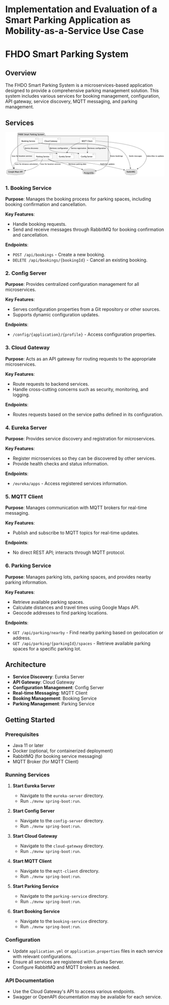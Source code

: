 # Implementation and Evaluation of a Smart Parking Application as Mobility-as-a-Service Use Case
# FHDO Smart Parking System

## Overview

The FHDO Smart Parking System is a microservices-based application designed to provide a comprehensive parking management solution. This system includes various services for booking management, configuration, API gateway, service discovery, MQTT messaging, and parking management.

## Services

![Services Diagram](static/img/services.png)
### 1. Booking Service

**Purpose**: Manages the booking process for parking spaces, including booking confirmation and cancellation.

**Key Features**:
- Handle booking requests.
- Send and receive messages through RabbitMQ for booking confirmation and cancellation.

**Endpoints**:
- `POST /api/bookings` - Create a new booking.
- `DELETE /api/bookings/{bookingId}` - Cancel an existing booking.

### 2. Config Server

**Purpose**: Provides centralized configuration management for all microservices.

**Key Features**:
- Serves configuration properties from a Git repository or other sources.
- Supports dynamic configuration updates.

**Endpoints**:
- `/config/{application}/{profile}` - Access configuration properties.

### 3. Cloud Gateway

**Purpose**: Acts as an API gateway for routing requests to the appropriate microservices.

**Key Features**:
- Route requests to backend services.
- Handle cross-cutting concerns such as security, monitoring, and logging.

**Endpoints**:
- Routes requests based on the service paths defined in its configuration.

### 4. Eureka Server

**Purpose**: Provides service discovery and registration for microservices.

**Key Features**:
- Register microservices so they can be discovered by other services.
- Provide health checks and status information.

**Endpoints**:
- `/eureka/apps` - Access registered services information.

### 5. MQTT Client

**Purpose**: Manages communication with MQTT brokers for real-time messaging.

**Key Features**:
- Publish and subscribe to MQTT topics for real-time updates.

**Endpoints**:
- No direct REST API; interacts through MQTT protocol.

### 6. Parking Service

**Purpose**: Manages parking lots, parking spaces, and provides nearby parking information.

**Key Features**:
- Retrieve available parking spaces.
- Calculate distances and travel times using Google Maps API.
- Geocode addresses to find parking locations.

**Endpoints**:
- `GET /api/parking/nearby` - Find nearby parking based on geolocation or address.
- `GET /api/parking/{parkingId}/spaces` - Retrieve available parking spaces for a specific parking lot.

## Architecture

- **Service Discovery**: Eureka Server
- **API Gateway**: Cloud Gateway
- **Configuration Management**: Config Server
- **Real-time Messaging**: MQTT Client
- **Booking Management**: Booking Service
- **Parking Management**: Parking Service

## Getting Started

### Prerequisites

- Java 11 or later
- Docker (optional, for containerized deployment)
- RabbitMQ (for booking service messaging)
- MQTT Broker (for MQTT Client)

### Running Services

1. **Start Eureka Server**
    - Navigate to the `eureka-server` directory.
    - Run `./mvnw spring-boot:run`.

2. **Start Config Server**
    - Navigate to the `config-server` directory.
    - Run `./mvnw spring-boot:run`.

3. **Start Cloud Gateway**
    - Navigate to the `cloud-gateway` directory.
    - Run `./mvnw spring-boot:run`.

4. **Start MQTT Client**
    - Navigate to the `mqtt-client` directory.
    - Run `./mvnw spring-boot:run`.

5. **Start Parking Service**
    - Navigate to the `parking-service` directory.
    - Run `./mvnw spring-boot:run`.

6. **Start Booking Service**
    - Navigate to the `booking-service` directory.
    - Run `./mvnw spring-boot:run`.

### Configuration

- Update `application.yml` or `application.properties` files in each service with relevant configurations.
- Ensure all services are registered with Eureka Server.
- Configure RabbitMQ and MQTT brokers as needed.

### API Documentation

- Use the Cloud Gateway's API to access various endpoints.
- Swagger or OpenAPI documentation may be available for each service.